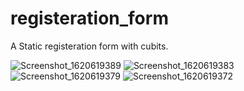 # registeration_form

A Static registeration form with cubits.


![Screenshot_1620619389](https://user-images.githubusercontent.com/83206872/117607987-c68a2200-b17a-11eb-95f6-b44554709790.png)
![Screenshot_1620619383](https://user-images.githubusercontent.com/83206872/117607985-c558f500-b17a-11eb-9956-f4fd6754fcc1.png)
![Screenshot_1620619379](https://user-images.githubusercontent.com/83206872/117607982-c4c05e80-b17a-11eb-82b5-644c98a5b9a0.png)
![Screenshot_1620619372](https://user-images.githubusercontent.com/83206872/117607975-c2f69b00-b17a-11eb-8bf2-d677675d8a4b.png)
